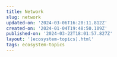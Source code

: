 ```yaml
---
title: Network
slug: network
updated-on: '2024-03-06T16:20:11.812Z'
created-on: '2024-01-04T19:48:50.109Z'
published-on: '2024-03-22T18:01:57.827Z'
layout: '[ecosystem-topics].html'
tags: ecosystem-topics
---
```



